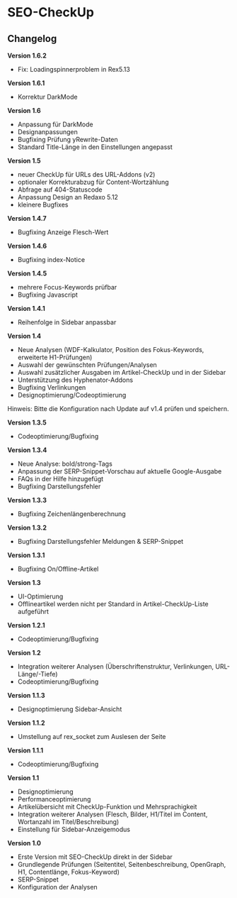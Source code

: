 SEO-CheckUp
===========

Changelog
---------

<b>Version 1.6.2</b>
- Fix: Loadingspinnerproblem in Rex5.13

<b>Version 1.6.1</b>
- Korrektur DarkMode

<b>Version 1.6</b>
- Anpassung für DarkMode
- Designanpassungen
- Bugfixing Prüfung yRewrite-Daten
- Standard Title-Länge in den Einstellungen angepasst

<b>Version 1.5</b>
- neuer CheckUp für URLs des URL-Addons (v2)
- optionaler Korrekturabzug für Content-Wortzählung
- Abfrage auf 404-Statuscode
- Anpassung Design an Redaxo 5.12
- kleinere Bugfixes

<b>Version 1.4.7</b>
- Bugfixing Anzeige Flesch-Wert

<b>Version 1.4.6</b>
- Bugfixing index-Notice

<b>Version 1.4.5</b>
- mehrere Focus-Keywords prüfbar
- Bugfixing Javascript

<b>Version 1.4.1</b>
- Reihenfolge in Sidebar anpassbar

<b>Version 1.4</b>
- Neue Analysen (WDF-Kalkulator, Position des Fokus-Keywords, erweiterte H1-Prüfungen)
- Auswahl der gewünschten Prüfungen/Analysen
- Auswahl zusätzlicher Ausgaben im Artikel-CheckUp und in der Sidebar
- Unterstützung des Hyphenator-Addons
- Bugfixing Verlinkungen
- Designoptimierung/Codeoptimierung

Hinweis: Bitte die Konfiguration nach Update auf v1.4 prüfen und speichern.

<b>Version 1.3.5</b>
- Codeoptimierung/Bugfixing

<b>Version 1.3.4</b>
- Neue Analyse: bold/strong-Tags
- Anpassung der SERP-Snippet-Vorschau auf aktuelle Google-Ausgabe
- FAQs in der Hilfe hinzugefügt
- Bugfixing Darstellungsfehler

<b>Version 1.3.3</b>
- Bugfixing Zeichenlängenberechnung

<b>Version 1.3.2</b>
- Bugfixing Darstellungsfehler Meldungen & SERP-Snippet

<b>Version 1.3.1</b>
- Bugfixing On/Offline-Artikel

<b>Version 1.3</b>
- UI-Optimierung
- Offlineartikel werden nicht per Standard in Artikel-CheckUp-Liste aufgeführt

<b>Version 1.2.1</b>
- Codeoptimierung/Bugfixing

<b>Version 1.2</b>
- Integration weiterer Analysen (Überschriftenstruktur, Verlinkungen, URL-Länge/-Tiefe)
- Codeoptimierung/Bugfixing

<b>Version 1.1.3</b>
- Designoptimierung Sidebar-Ansicht

<b>Version 1.1.2</b>
- Umstellung auf rex_socket zum Auslesen der Seite

<b>Version 1.1.1</b>
- Codeoptimierung/Bugfixing

<b>Version 1.1</b>
- Designoptimierung
- Performanceoptimierung
- Artikelübersicht mit CheckUp-Funktion und Mehrsprachigkeit
- Integration weiterer Analysen (Flesch, Bilder, H1/Titel im Content, Wortanzahl im Titel/Beschreibung)
- Einstellung für Sidebar-Anzeigemodus

<b>Version 1.0</b>
- Erste Version mit SEO-CheckUp direkt in der Sidebar
- Grundlegende Prüfungen (Seitentitel, Seitenbeschreibung, OpenGraph, H1, Contentlänge, Fokus-Keyword)
- SERP-Snippet
- Konfiguration der Analysen